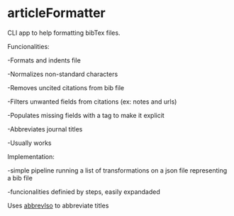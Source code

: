 # articleFormatter



CLI app to help formatting bibTex files. 

Funcionalities:

-Formats and indents file

-Normalizes non-standard characters

-Removes uncited citations from bib file

-Filters unwanted fields from citations (ex: notes and urls)

-Populates missing fields with a tag to make it explicit

-Abbreviates journal titles

-Usually works

Implementation:

  -simple pipeline running a list of transformations on a json file representing a bib file
  
  -funcionalities definied by steps, easily expandaded
  
  
  
  Uses [abbrevIso](https://github.com/marcinwrochna/abbrevIso) to abbreviate titles
  

